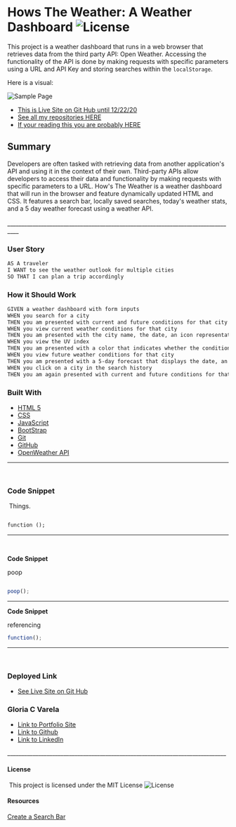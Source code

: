 # Hows The Weather: A Weather Dashboard  ![License](https://img.shields.io/static/v1?label=License&message=MIT&color=blueviolet&style=plastic)

This project is a weather dashboard that runs in a web browser that retrieves data from the third party API: Open Weather. Accessing the functionality of the API is done by making requests with specific parameters using a URL and API Key and storing searches within the `localStorage`.

Here is a visual:

![Sample Page](https://gcvarela21.github.io/weather_search/image.png)

* [This is Live Site on Git Hub until 12/22/20](https://gcvarela21.github.io/weather_search/)
* [See all my repositories HERE](https://github.com/gcvarela21/)
* [If your reading this you are probably HERE](https://github.com/gcvarela21/waether_search/)
​

## **Summary**

Developers are often tasked with retrieving data from another application's API and using it in the context of their own. Third-party APIs allow developers to access their data and functionality by making requests with specific parameters to a URL. How's The Weather is a weather dashboard that will run in the browser and feature dynamically updated HTML and CSS. It features a search bar, locally saved searches, today's weather stats, and a 5 day weather forecast using a weather API.  
​__________________________________________________________________________________

### User Story

``` html
AS A traveler
I WANT to see the weather outlook for multiple cities
SO THAT I can plan a trip accordingly
```

### How it Should Work

``` html
GIVEN a weather dashboard with form inputs
WHEN you search for a city
THEN you am presented with current and future conditions for that city and that city is added to the search history
WHEN you view current weather conditions for that city
THEN you am presented with the city name, the date, an icon representation of weather conditions, the temperature, the humidity, the wind speed, and the UV index
WHEN you view the UV index
THEN you am presented with a color that indicates whether the conditions are favorable, moderate, or severe
WHEN you view future weather conditions for that city
THEN you am presented with a 5-day forecast that displays the date, an icon representation of weather conditions, the temperature, and the humidity
WHEN you click on a city in the search history
THEN you am again presented with current and future conditions for that city
```

### **Built With**

* [HTML 5](https://www.w3schools.com/html/)
* [CSS](https://www.w3schools.com/css/css_howto.asp)
* [JavaScript](https://www.w3schools.com/js/default.asp)
* [BootStrap](https://getbootstrap.com/docs/5.0/getting-started/introduction/)
* [Git](https://git-scm.com/downloads)
* [GitHub](https://github.com/)
* [OpenWeather API](https://openweathermap.org/api)

______________________________________________________________________________

​

### **Code Snippet**

​
Things.

```html

function ();
```

______________________________________________________________________________
​

​**Code Snippet**

poop
​

```javascript

poop();

```

______________________________________________________________________________

​**Code Snippet**

referencing

```javascript
​function();

```

______________________________________________________________________________
​
​

### **Deployed Link**

* [See Live Site on Git Hub](https://gcvarela21.github.io/weather_search/)
​
​

### **Gloria C Varela**

* [Link to Portfolio Site](https://www.glo.digital)
* [Link to Github](https://github.com/gcvarela21)
* [Link to LinkedIn](https://www.linkedin.com/in/glovarela)

​
​______________________________________________________________________________
​

#### **License**

​
This project is licensed under the MIT License
 ![License](https://img.shields.io/static/v1?label=License&message=MIT&color=blueviolet&style=plastic)

#### **Resources**

 [Create a Search Bar](https://www.w3schools.com/howto/howto_css_searchbar.asp)